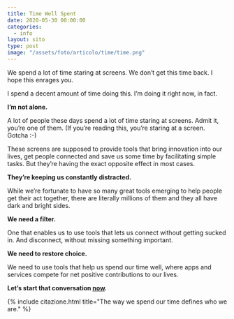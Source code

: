 ```yaml
---
title: Time Well Spent
date: 2020-05-30 00:00:00
categories:
  - info
layout: sito
type: post
image: "/assets/foto/articolo/time/time.png"
---
```


We spend a lot of time staring at screens. We don’t get this time back. I hope this enrages you.

I spend a decent amount of time doing this. I’m doing it right now, in fact.

**I’m not alone.**

A lot of people these days spend a lot of time staring at screens. Admit it, you’re one of them. (If you’re reading this, you’re staring at a screen. Gotcha :-)

These screens are supposed to provide tools that bring innovation into our lives, get people connected and save us some time by facilitating simple tasks. But they’re having the exact opposite effect in most cases.

**They’re keeping us constantly distracted.**

While we’re fortunate to have so many great tools emerging to help people get their act together, there are literally millions of them and they all have dark and bright sides.

**We need a filter.**

One that enables us to use tools that lets us connect without getting sucked in. And disconnect, without missing something important.

**We need to restore choice.**

We need to use tools that help us spend our time well, where apps and services compete for net positive contributions to our lives.

**Let’s start that conversation [now](/articles/).**

{% include citazione.html title="The way we spend our time defines who we are." %}